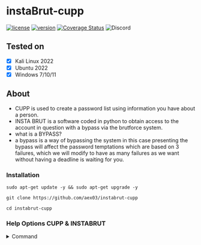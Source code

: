 <p align="center">

# instaBrut-cupp
[![license](https://img.shields.io/badge/license-MIT-brightgreen.svg)](https://github.com/AeX03/instabru-cupp)
[![version](https://img.shields.io/badge/version-1.0-blue.svg)](https://github.com/AeX03/instabru-cupp)
[![Coverage Status](https://coveralls.io/repos/github.com/AeX03/badge.svg)](https://coveralls.io/github.com/AeX03/instabru-cupp)
<img alt="Discord" src="https://img.shields.io/discord/709150520446550097"/>


## Tested on
- [x] Kali Linux 2022
- [x] Ubuntu 2022
- [x] Windows 7/10/11

## About
* CUPP is used to create a password list using information you have about a person.
* INSTA BRUT is a software coded in python to obtain access to the account in question with a bypass via the brutforce system.
* what is a BYPASS? 
* a bypass is a way of bypassing the system in this case presenting the bypass will affect the password temptations which are based on 3 failures, which we will modify to have as many failures as we want without having a deadline is waiting for you.

### Installation
```
sudo apt-get update -y && sudo apt-get upgrade -y
```
```
git clone https://github.com/aex03/instabrut-cupp
```
```
cd instabrut-cupp
```

### Help Options CUPP & INSTABRUT

<details>
<summary>Command</summary>
<br>

<!-- prettier-ignore -->
<table>
  <thead>
    <tr><th align="left">Modules</th><th align="left">Command</th><th align="left">READ</th></tr>
  </thead>
  <tbody>
    <tr><td>CUPP</td><td align="right">exemple</td><td nowrap><code>python3 cupp.py -i</code></td></tr>
    <tr><td>CUPP</td><td align="right">-h</td><td nowrap><code>this menu</code></td></tr>
    <tr><td>CUPP</td><td align="right">-i</td><td nowrap><code>Interactive questions for user password profiling</code></td></tr>
    <tr><td>CUPP</td><td align="right">-w</td><td nowrap><code>Use this option to profile existing dictionary,or WyD.pl output to make some pwnsauce :)</code></td></tr>
    <tr><td>CUPP</td><td align="right">-l</td><td nowrap><code>Download huge wordlists from repository</code></td></tr>
    <tr><td>CUPP</td><td align="right">-a</td><td nowrap><code>Parse default usernames and passwords directly from Alecto DB. Project Alecto uses purified databases of Phenoelit and CIRT which where merged and enhanced.</code></td></tr>
    <tr><td>CUPP</td><td align="right">-v</td><td nowrap><code>Version of the program</code></td></tr>
    <tr><td>INSTABRUT</td><td align="right">exemple</td><td nowrap><code>Python3 instagram.py [name victime] [Wordlist] -m [Mode]</code></td></tr>
    <tr><td>INSTABRUT</td><td align="right">-m</td><td nowrap><code>Modes: 0 => 32 bots; 1 => 16 bots; 2 => 8 bots; 3 => 4 bots</code></td></tr>
  </tbody>
</table>

</details>
</p align="center">
